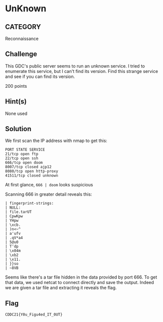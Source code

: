 # UnKnown

## CATEGORY

Reconnaissance

## Challenge

This GDC's public server seems to run an unknown service. I tried to enumerate this service, but I can't find its version. Find this strange service and see if you can find its version.

200 points

## Hint(s)

None used

## Solution

We first scan the IP address with nmap to get this:

    PORT STATE SERVICE
    21/tcp open ftp
    22/tcp open ssh
    666/tcp open doom
    8007/tcp closed ajp12
    8080/tcp open http-proxy
    41511/tcp closed unknown

At first glance, `666 | doom` looks suspicious

Scanning 666 in greater detail reveals this:

    | fingerprint-strings:
    | NULL:
    | file.tarUT
    | CpwKpw
    | YHpw
    | \xcb.
    | )n<~^
    | a'ufv
    | .qV*a4
    | 5@u0
    | T'dp
    | \x04m
    | \xb2
    | \x11.
    | }}so
    | ~8VB

Seems like there's a tar file hidden in the data provided by port 666. To get that data, we used netcat to connect directly and save the output. 
Indeed we are given a tar file and extracting it reveals the flag. 


## Flag

    CDDC21{Y0u_Figu4ed_IT_0UT}
